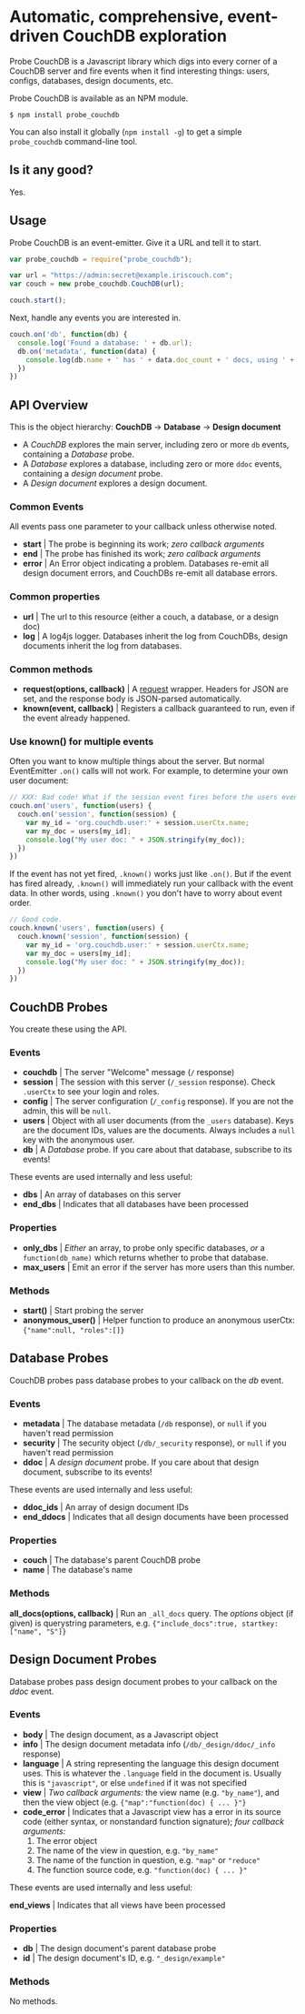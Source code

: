 # Automatic, comprehensive, event-driven CouchDB exploration

Probe CouchDB is a Javascript library which digs into every corner of a CouchDB server and fire events when it find interesting things: users, configs, databases, design documents, etc.

Probe CouchDB is available as an NPM module.

    $ npm install probe_couchdb

You can also install it globally (`npm install -g`) to get a simple `probe_couchdb` command-line tool.

## Is it any good?

Yes.

## Usage

Probe CouchDB is an event-emitter. Give it a URL and tell it to start.

```javascript
var probe_couchdb = require("probe_couchdb");

var url = "https://admin:secret@example.iriscouch.com";
var couch = new probe_couchdb.CouchDB(url);

couch.start();
```

Next, handle any events you are interested in.

```javascript
couch.on('db', function(db) {
  console.log('Found a database: ' + db.url);
  db.on('metadata', function(data) {
    console.log(db.name + ' has ' + data.doc_count + ' docs, using ' + (data.disk_size/1024) + 'KB on disk');
  })
})
```

<a name="api"></a>
## API Overview

This is the object hierarchy: **CouchDB** &rarr; **Database** &rarr; **Design document**

* A *CouchDB* explores the main server, including zero or more `db` events, containing a *Database* probe.
* A *Database* explores a database, including zero or more `ddoc` events, containing a *design document* probe.
* A *Design document* explores a design document.

### Common Events

All events pass one parameter to your callback unless otherwise noted.

* **start** | The probe is beginning its work; *zero callback arguments*
* **end** | The probe has finished its work; *zero callback arguments*
* **error** | An Error object indicating a problem. Databases re-emit all design document errors, and CouchDBs re-emit all database errors.

### Common properties

* **url** | The url to this resource (either a couch, a database, or a design doc)
* **log** | A log4js logger. Databases inherit the log from CouchDBs, design documents inherit the log from databases.

### Common methods

* **request(options, callback)** | A [request][req] wrapper. Headers for JSON are set, and the response body is JSON-parsed automatically.
* **known(event, callback)** | Registers a callback guaranteed to run, even if the event already happened.

### Use known() for multiple events

Often you want to know multiple things about the server. But normal EventEmitter `.on()` calls will not work. For example, to determine your own user document:

```javascript
// XXX: Bad code! What if the session event fires before the users event?
couch.on('users', function(users) {
  couch.on('session', function(session) {
    var my_id = 'org.couchdb.user:' + session.userCtx.name;
    var my_doc = users[my_id];
    console.log("My user doc: " + JSON.stringify(my_doc));
  })
})
```

If the event has not yet fired, `.known()` works just like `.on()`. But if the event has fired already, `.known()` will immediately run your callback with the event data. In other words, using `.known()` you don't have to worry about event order.

```javascript
// Good code.
couch.known('users', function(users) {
  couch.known('session', function(session) {
    var my_id = 'org.couchdb.user:' + session.userCtx.name;
    var my_doc = users[my_id];
    console.log("My user doc: " + JSON.stringify(my_doc));
  })
})
```

## CouchDB Probes

You create these using the API.

### Events

* **couchdb** | The server "Welcome" message (`/` response)
* **session** | The session with this server (`/_session` response). Check `.userCtx` to see your login and roles.
* **config** | The server configuration (`/_config` response). If you are not the admin, this will be `null`.
* **users** | Object with all user documents (from the `_users` database). Keys are the document IDs, values are the documents. Always includes a `null` key with the anonymous user.
* **db** | A *Database* probe. If you care about that database, subscribe to its events!

These events are used internally and less useful:

* **dbs** | An array of databases on this server
* **end_dbs** | Indicates that all databases have been processed

### Properties

* **only_dbs** | *Either* an array, to probe only specific databases, *or* a `function(db_name)` which returns whether to probe that database.
* **max_users** | Emit an error if the server has more users than this number.

### Methods

* **start()** | Start probing the server
* **anonymous_user()** | Helper function to produce an anonymous userCtx: `{"name":null, "roles":[]}`

## Database Probes

CouchDB probes pass database probes to your callback on the *db* event.

### Events

* **metadata** | The database metadata (`/db` response), or `null` if you haven't read permission
* **security** | The security object (`/db/_security` response), or `null` if you haven't read permission
* **ddoc** | A *design document* probe. If you care about that design document, subscribe to its events!

These events are used internally and less useful:

* **ddoc_ids** | An array of design document IDs
* **end_ddocs** | Indicates that all design documents have been processed

### Properties

* **couch** | The database's parent CouchDB probe
* **name** | The database's name

### Methods

**all_docs(options, callback)** | Run an `_all_docs` query. The *options* object (if given) is querystring parameters, e.g. `{"include_docs":true, startkey:["name", "S"]}`

## Design Document Probes

Database probes pass design document probes to your callback on the *ddoc* event.

### Events

* **body** | The design document, as a Javascript object
* **info** | The design document metadata info (`/db/_design/ddoc/_info` response)
* **language** | A string representing the language this design document uses. This is whatever the `.language` field in the document is. Usually this is `"javascript"`, or else `undefined` if it was not specified
* **view** | *Two callback arguments:* the view name (e.g. `"by_name"`), and then the view object (e.g. `{"map":"function(doc) { ... }"}`
* **code_error** | Indicates that a Javascript view has a error in its source code (either syntax, or nonstandard function signature); *four callback arguments:*
  1. The error object
  1. The name of the view in question, e.g. `"by_name"`
  1. The name of the function in question, e.g. `"map"` or `"reduce"`
  1. The function source code, e.g. `"function(doc) { ... }"`

These events are used internally and less useful:

**end_views** | Indicates that all views have been processed

### Properties

* **db** | The design document's parent database probe
* **id** | The design document's ID, e.g. `"_design/example"`

### Methods

No methods.

[req]: https://github.com/mikeal/request
